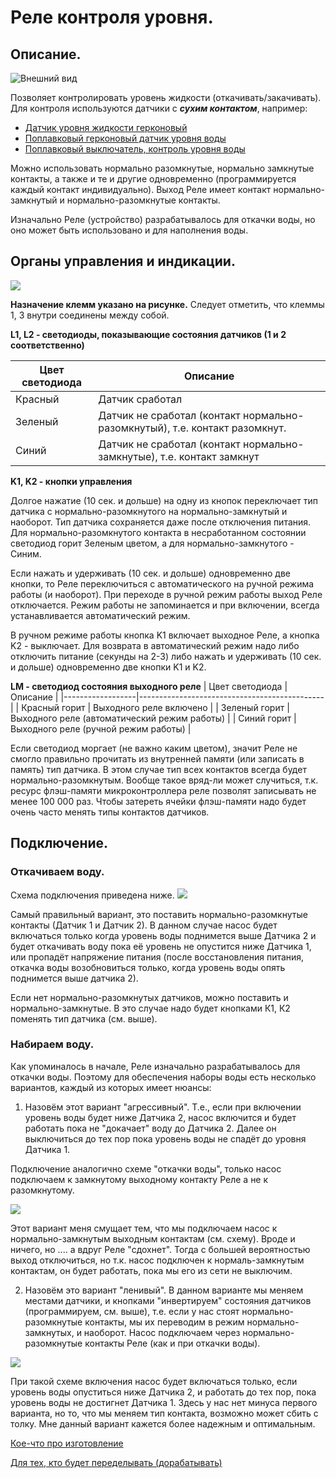 # Реле контроля уровня.
## Описание.

![Внешний вид](docs/img/real_view.jpg)

Позволяет контролировать уровень жидкости (откачивать/закачивать). Для контроля используются датчики с ***сухим контактом***, например:

+ [Датчик уровня жидкости герконовый](https://market.yandex.ru/product--poplavkovyi-vykliuchatel-priamoi/1811578569?sku=101921281993&do-waremd5=M3t-M77g-mPceoP2A7weeg&uniqueId=986967)
+ [Поплавковый герконовый датчик уровня воды](https://www.ozon.ru/product/liquid-level-switch-m15-poplavkovyy-gerkonovyy-datchik-urovnya-vody-zhidkosti-rezba-m15-kabel-688831200/)
+ [Поплавковый выключатель, контроль уровня воды]( https://market.yandex.ru/product--poplavkovyi-vykliuchatel-priamoi/1811578569?sku=101921281993&do-waremd5=M3t-M77g-mPceoP2A7weeg&uniqueId=986967)

Можно использовать нормально разомкнутые, нормально замкнутые контакты, а также и те и другие одновременно  (программируется каждый контакт индивидуально). Выход Реле имеет контакт нормально-замкнутый и нормально-разомкнутые контакты. 

Изначально Реле (устройство) разрабатывалось для откачки воды, но оно может быть использовано и для наполнения воды.

## Органы управления и индикации.
![](docs/img/control.png)

**Назначение клемм указано на рисунке.** Следует отметить, что клеммы 1, 3 внутри соединены между собой.

**L1, L2 - светодиоды, показывающие состояния датчиков (1 и 2 соответственно)**

| Цвет светодиода  | Описание                                           |
|------------------|----------------------------------------------------|
| Красный          | Датчик сработал                                    |
| Зеленый          | Датчик не сработал (контакт нормально-разомкнутый), т.е. контакт разомкнут.|
| Синий            | Датчик не сработал (контакт нормально-замкнутые), т.е. контакт замкнут |

**K1, K2 - кнопки управления**

Долгое нажатие (10 сек. и дольше) на одну из кнопок переключает тип датчика с нормально-разомкнутого на нормально-замкнутый и наоборот. Тип датчика сохраняется даже после отключения питания. Для нормально-разомкнутого контакта в несработанном состоянии светодиод горит Зеленым цветом, а для нормально-замкнутого - Синим.

Если нажать и удерживать (10 сек. и дольше) одновременно две кнопки, то Реле переключиться с автоматического на ручной режима работы (и наоборот).
При переходе в ручной режим работы выход Реле отключается. Режим работы не запоминается и при включении, всегда устанавливается автоматический режим.

В ручном режиме работы кнопка K1 включает выходное Реле, а кнопка K2 - выключает. Для возврата в автоматический режим надо либо отключить питание (секунды на 2-3) либо нажать и удерживать (10 сек. и дольше) одновременно две кнопки K1 и K2. 

**LM - светодиод состояния выходного реле**
| Цвет светодиода  | Описание                                     |
|------------------|----------------------------------------------|
| Красный горит    | Выходного реле включено                      |
| Зеленый горит    | Выходного реле (автоматический режим работы) |
| Синий   горит    | Выходного реле (ручной режим работы)         |

Если светодиод моргает (не важно каким цветом), значит Реле не смогло правильно прочитать из внутренней памяти (или записать в память) тип датчика. В этом случае тип всех контактов всегда будет нормально-разомкнутым. Вообще такое вряд-ли может случиться, т.к. ресурс флэш-памяти микроконтроллера реле позволят записывать не менее 100 000 раз. Чтобы затереть ячейки флэш-памяти надо будет очень часто менять типы контактов датчиков.


## Подключение.
### Откачиваем воду.
Схема подключения приведена ниже.
![](docs/img/pumping_out.png)

Самый правильный вариант, это поставить нормально-разомкнутые контакты (Датчик 1 и Датчик 2). В данном случае насос будет включаться только когда уровень воды поднимется выше Датчика 2 и будет откачивать воду пока её уровень не опустится ниже Датчика 1, или пропадёт напряжение питания (после восстановления питания, откачка воды возобновиться только, когда уровень воды опять поднимется выше датчика 2).

Если нет нормально-разомкнутых датчиков, можно поставить и нормально-замкнутые. В это случае надо будет кнопками К1, К2 поменять тип датчика (см. выше). 

### Набираем воду.

Как упоминалось в начале, Реле изначально разрабатывалось для откачки воды. Поэтому для обеспечения наборы воды есть несколько вариантов, каждый из которых имеет нюансы:

1. Назовём этот вариант "агрессивный". Т.е., если при включении  уровень воды будет ниже Датчика 2, насос включится и будет работать пока не "докачает" воду до Датчика 2. Далее он выключиться до тех пор пока уровень воды не спадёт до уровня Датчика 1. 

Подключение аналогично схеме "откачки воды", только насос подключаем к замкнутому выходному контакту Реле а не к разомкнутому.

![](docs/img/pumping_in1.png)

Этот вариант меня смущает тем, что мы подключаем насос к нормально-замкнутым выходным контактам (см. схему). Вроде и ничего, но .... а вдруг Реле "сдохнет". Тогда с большей вероятностью выход отключиться, но т.к. насос подключен к нормаль-замкнутым контактам, он будет работать, пока мы его из сети не выключим.

2. Назовём это вариант "ленивый".
В данном варианте мы меняем местами датчики, и кнопками "инвертируем" состояния датчиков (программируем, см. выше), т.е. если у нас стоят нормально-разомкнутые контакты, мы их переводим в режим нормально-замкнутых, и наоборот. Насос подключаем через нормально-разомкнутые контакты Реле (как и при откачки воды).

![](docs/img/pumping_in2.png)

При такой схеме включения насос будет включаться только, если уровень воды опуститься ниже Датчика 2, и работать до тех пор, пока уровень воды не достигнет Датчика 1. Здесь у нас нет минуса первого варианта, но то, что мы меняем тип контакта, возможно может сбить с толку. Мне данный вариант кажется более надежным и оптимальным.

[Кое-что про изготовление](docs/build.md)

[Для тех, кто будет переделывать (дорабатывать)](docs/info.md)